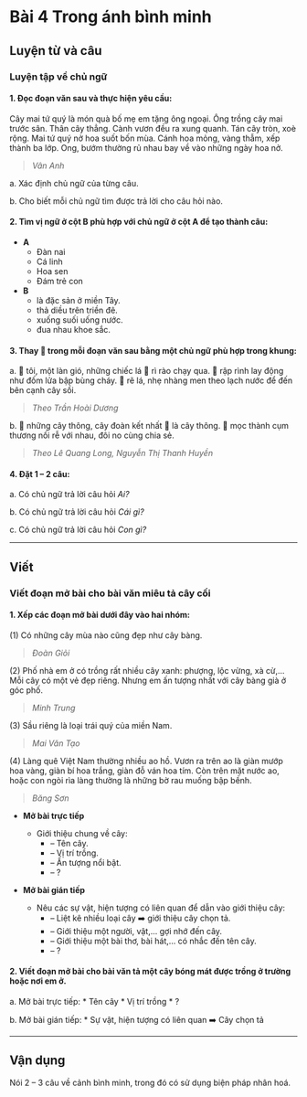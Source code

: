 # Bài 4 Trong ánh bình minh

## Luyện từ và câu

### Luyện tập về chủ ngữ

#### 1.  Đọc đoạn văn sau và thực hiện yêu cầu:

 Cây mai tứ quý là món quà bố mẹ em tặng ông ngoại. Ông trồng cây mai trước sân. Thân cây thẳng. Cành vươn đều ra xung quanh. Tán cây tròn, xoè rộng. Mai tứ quý nở hoa suốt bốn mùa. Cánh hoa mỏng, vàng thẫm, xếp thành ba lớp. Ong, bướm thường rủ nhau bay về vào những ngày hoa nở.
> *Vân Anh*


a. Xác định chủ ngữ của từng câu.

b. Cho biết mỗi chủ ngữ tìm được trả lời cho câu hỏi nào.

#### 2.  Tìm vị ngữ ở cột B phù hợp với chủ ngữ ở cột A để tạo thành câu:
*   **A**
    *   Đàn nai
    *   Cá linh
    *   Hoa sen
    *   Đám trẻ con
*   **B**
    *   là đặc sản ở miền Tây.
    *   thả diều trên triền đê.
    *   xuống suối uống nước.
    *   đua nhau khoe sắc.

#### 3.  Thay 🌸 trong mỗi đoạn văn sau bằng một chủ ngữ phù hợp trong khung:
a. 🌸 tôi, một làn gió, những chiếc lá
    🌸 rì rào chạy qua. 🌸 rập rình lay động như đốm lửa bập bùng cháy. 🌸 rẽ lá, nhẹ nhàng men theo lạch nước để đến bên cạnh cây sồi.
  > *Theo Trần Hoài Dương*

b. 🌸 những cây thông, cây đoàn kết nhất
    🌸 là cây thông. 🌸 mọc thành cụm thương nối rễ với nhau, đôi no cùng chia sẻ.
  > *Theo Lê Quang Long, Nguyễn Thị Thanh Huyền*

#### 4.  Đặt 1 – 2 câu:
a. Có chủ ngữ trả lời câu hỏi *Ai?*

b. Có chủ ngữ trả lời câu hỏi *Cái gì?*

c. Có chủ ngữ trả lời câu hỏi *Con gì?*

---

## Viết

### Viết đoạn mở bài cho bài văn miêu tả cây cối

#### 1.  Xếp các đoạn mở bài dưới đây vào hai nhóm:
(1) Có những cây mùa nào cũng đẹp như cây bàng.
> *Đoàn Giỏi*

(2) Phố nhà em ở có trồng rất nhiều cây xanh: phượng, lộc vừng, xà cừ,... Mỗi cây có một vẻ đẹp riêng. Nhưng em ấn tượng nhất với cây bàng già ở góc phố.
> *Minh Trung*

(3) Sầu riêng là loại trái quý của miền Nam.
> *Mai Văn Tạo*


(4) Làng quê Việt Nam thường nhiều ao hồ. Vươn ra trên ao là giàn mướp hoa vàng, giàn bí hoa trắng, giàn đỗ ván hoa tím. Còn trên mặt nước ao, hoặc con ngòi rìa làng thường là những bờ rau muống bập bềnh.
> *Băng Sơn*


*   **Mở bài trực tiếp**
  
    *   Giới thiệu chung về cây:
        *   – Tên cây.
        *   – Vị trí trồng.
        *   – Ấn tượng nổi bật.
        *   – ?
*   **Mở bài gián tiếp**
  
    *   Nêu các sự vật, hiện tượng có liên quan để dẫn vào giới thiệu cây:
        *   – Liệt kê nhiều loại cây ➡️ giới thiệu cây chọn tả.
        *   – Giới thiệu một người, vật,... gợi nhớ đến cây.
        *   – Giới thiệu một bài thơ, bài hát,... có nhắc đến tên cây.
        *   – ?

#### 2.  Viết đoạn mở bài cho bài văn tả một cây bóng mát được trồng ở trường hoặc nơi em ở.
a. Mở bài trực tiếp:
    *   Tên cây
    *   Vị trí trồng
    *   ?

b. Mở bài gián tiếp:
    *   Sự vật, hiện tượng có liên quan ➡️ Cây chọn tả

---

## Vận dụng

Nói 2 – 3 câu về cảnh bình minh, trong đó có sử dụng biện pháp nhân hoá.

